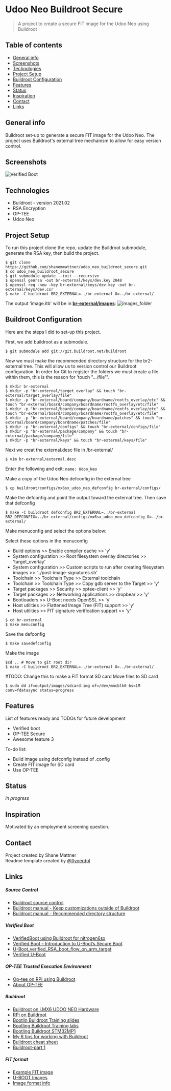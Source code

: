 # Udoo Neo Buildroot Secure
> A project to create a secure FIT image for the Udoo Neo using Buildroot

## Table of contents
* [General info](#general-info)
* [Screenshots](#screenshots)
* [Technologies](#technologies)
* [Project Setup](#Project-Setup)
* [Buildroot Configuration](#Buildroot-Configuration)
* [Features](#features)
* [Status](#status)
* [Inspiration](#inspiration)
* [Contact](#contact)
* [Links](#links)

## General info
Buildroot set-up to generate a secure FIT image for the Udoo Neo. The project uses Buildroot's external tree mechanism to allow for easy version control.

## Screenshots
![Verified Boot](readme_images/Verified-Boot.png)

## Technologies
* Buildroot - version 2021.02
* RSA Encryption
* OP-TEE
* Udoo Neo

## Project Setup
To run this project clone the repo, update the Buildroot submodule, generate the RSA key, then build the project.
```
$ git clone https://github.com/shanemmattner/udoo_neo_buildroot_secure.git
$ cd udoo_neo_buildroot_secure
$ git submodule update --init --recursive
$ openssl genrsa -out br-external/keys/dev.key 2048
$ openssl req -new -key br-external/keys/dev.key -out br-external/keys/dev.csr
$ make -C buildroot BR2_EXTERNAL=../br-external O=../br-external/
```
The output 'image.itb' will be in <ins>**br-external/images**</ins>:
![images_folder](readme_images/images_folder.png)

## Buildroot Configuration
Here are the steps I did to set-up this project.

First, we add buildroot as a submodule.
```
$ git submodule add git://git.buildroot.net/buildroot
```
Now we must make the recommended directory structure for the br2-external tree.  This will allow us to version control our Buildroot configuration.  In order for Git to register the folders we must create a file within them, this is the reason for 'touch ".../file"'.
```
$ mkdir br-external
$ mkdir -p "br-external/target_overlay" && touch "br-external/target_overlay/file"
$ mkdir -p "br-external/board/company/boardname/rootfs_overlay/etc" && touch "br-external/board/company/boardname/rootfs_overlay/etc/file"
$ mkdir -p "br-external/board/company/boardname/rootfs_overlay/etc" && touch "br-external/board/company/boardname/rootfs_overlay/etc/file"
$ mkdir -p "br-external/board/company/boardname/patches" && touch "br-external/board/company/boardname/patches/file"
$ mkdir -p "br-external/configs" && touch "br-external/configs/file"
$ mkdir -p "br-external/package/company" && touch "br-external/package/company/file"
$ mkdir -p "br-external/keys" && touch "br-external/keys/file"

```
Next we creat the external.desc file in /br-external/
```
$ vim br-external/external.desc
```
Enter the following and exit:
`name: Udoo_Neo`

Make a copy of the Udoo Neo defconfig in the external tree
```
$ cp buildroot/configs/mx6sx_udoo_neo_defconfig br-external/configs/

```
Make the defconfig and point the output toward the external tree.   Then save that defconfig
```
$ make -C buildroot defconfig BR2_EXTERNAL=../br-external BR2_DEFCONFIG=../br-external/configs/mx6sx_udoo_neo_defconfig O=../br-external/
```
Make menuconfig and select the options below:

Select these options in the menuconfig
* Build options >> Enable compiler cache >> 'y'
* System configuration >> Root filesystem overlay directories >> 'target_overlay'
* System configuration >> Custom scripts to run after creating filesystem images >> '../post-image-signatures.sh'
* Toolchain >> Toolchain Type >> External toolchain
* Toolchain >> Toolchain Type >> Copy gdb server to the Target >> 'y'
* Target packages >> Security >> optee-client >> 'y'
* Target packages >> Networking applications >> dropbear >> 'y'
* Bootloaders >> U-Boot needs OpenSSL >> 'y'
* Host utilities >> Flattened Image Tree (FIT) support >> 'y'
* Host utilities >> FIT signature verification support >> 'y'
```
$ cd br-external
$ make menuconfig
```

Save the defconfig
```
$ make savedefconfig
```

Make the image
```
$cd .. # Move to git root dir
$ make -C buildroot BR2_EXTERNAL=../br-external O=../br-external/

```
#TODO: Change this to make a FIT format SD card
Move files to SD card

```
$ sudo dd if=output/images/sdcard.img of=/dev/mmcblk0 bs=1M conv=fdatasync status=progress
```

## Features
List of features ready and TODOs for future development
* Verified boot
* OP-TEE Secure
* Awesome feature 3

To-do list:
* Build image using defconfig instead of .config
* Create FIT image for SD card
* Use OP-TEE

## Status
_in progress_

## Inspiration
Motivated by an employment screening question.

## Contact
Project created by Shane Mattner  
Readme template created by [@flynerdpl](https://www.flynerd.pl/)

## Links
##### Source Control
* [Buildroot source control](https://stackoverflow.com/questions/21006549/how-to-get-a-buildroot-project-under-source-control)
* [Buildroot manual - Keep customizations outside of Buildroot](https://buildroot.org/downloads/manual/manual.html#outside-br-custom)
* [Buildroot manual - Recommended directory structure](https://buildroot.org/downloads/manual/manual.html#customize-dir-structure)
##### Verified Boot
* [VerifiedBoot using Buildroot for nitrogen6sx](https://github.com/pratapms/VerifiedBoot)
* [Verified Boot – Introduction to U-Boot’s Secure Boot](https://web.archive.org/web/20190104025413/https://www.pacificsimplicity.ca/blog/verified-boot-%E2%80%93-introduction-u-boot%E2%80%99s-secure-boot)
* [U-Boot_verified_RSA_boot_flow_on_arm_target](https://www.denx.de/wiki/pub/U-Boot/MiniSummitELCE2013/U-Boot_verified_RSA_boot_flow_on_arm_target.pdf)
* [Verified U-Boot](https://lwn.net/Articles/571031/)
##### OP-TEE Trusted Execution Environment
* [Op-tee on RPi using Buildroot](https://blog.crysys.hu/2018/06/op-tee-default-build-and-installation-on-the-raspberry-pi/)
* [About OP-TEE](https://optee.readthedocs.io/en/latest/general/about.html)
##### Buildroot
* [Buildroot on i.MX6 UDOO NEO Hardware](https://www.youtube.com/watch?v=wGXgeQ5KK7A&t=761s)
* [RPi on Buildroot](https://blog.crysys.hu/2018/06/using-buildroot-to-create-custom-linux-system-images/)
* [Bootlin Buildroot Training slides](https://bootlin.com/doc/training/buildroot/buildroot-slides.pdf)
* [Bootling Buildroot Training labs](https://bootlin.com/doc/training/buildroot/buildroot-labs.pdf)
* [Bootling Buildroot STM32MP1](https://bootlin.com/blog/building-a-linux-system-for-the-stm32mp1-basic-system/)
* [My 6 tips for working with Buildroot](https://www.viatech.com/en/2015/06/buildroot/)
* [Buildroot cheat sheet](https://blog.inf.re/buildroot-cheatsheet.html)
* [Buildroot-part 1](https://boozlachu.medium.com/buildroot-part-1-general-information-minimum-system-build-setup-via-menu-32fdb389eebc)
##### FIT format
* [Example FIT image](https://gist.github.com/Informatic/10f0832d8971c4d874210dc984462e5b)
* [U-BOOT Images](https://xilinx-wiki.atlassian.net/wiki/spaces/A/pages/18842374/U-Boot+Images)
* [Image format info](https://www.marcusfolkesson.se/blog/fit-vs-legacy-image-format/)
